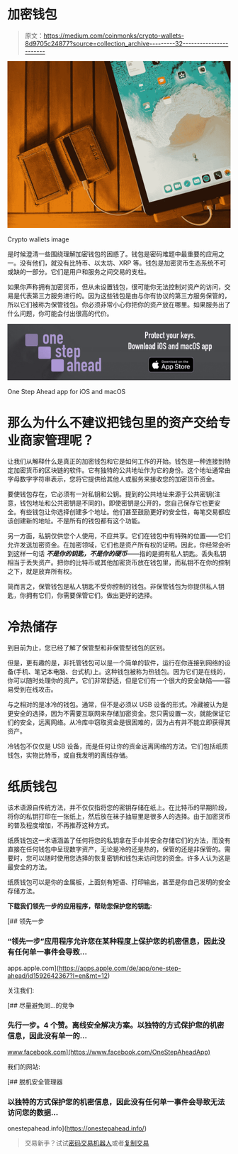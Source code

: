 # 加密钱包

> 原文：<https://medium.com/coinmonks/crypto-wallets-8d9705c24877?source=collection_archive---------32----------------------->

![](img/01eae044c14869010aa01f2301152ab0.png)

Crypto wallets image

是时候澄清一些围绕理解加密钱包的困惑了。钱包是密码难题中最重要的应用之一。没有他们，就没有比特币、以太坊、XRP 等。钱包是加密货币生态系统不可或缺的一部分。它们是用户和服务之间交易的支柱。

如果你声称拥有加密货币，但从未设置钱包，很可能你无法控制对资产的访问，交易是代表第三方服务进行的。因为这些钱包是由与你有协议的第三方服务保管的，所以它们被称为保管钱包。你必须非常小心你把你的资产放在哪里。如果服务出了什么问题，你可能会付出很高的代价。

[![](img/ad461562a645cf16bd10ee7397629be1.png)](https://apps.apple.com/de/app/one-step-ahead/id1592642367?l=en)

One Step Ahead app for iOS and macOS

# 那么为什么不建议把钱包里的资产交给专业商家管理呢？

让我们从解释什么是真正的加密钱包和它是如何工作的开始。钱包是一种连接到特定加密货币的区块链的软件。它有独特的公共地址作为它的身份。这个地址通常由字母数字字符串表示，您将它提供给其他人或服务来接收您的加密货币资金。

要使钱包存在，它必须有一对私钥和公钥。提到的公共地址来源于公共密钥(注意，钱包地址和公共密钥是不同的)。即使密钥是公开的，您自己保存它也更安全。有些钱包让你选择创建多个地址。他们甚至鼓励更好的安全性，每笔交易都应该创建新的地址。不是所有的钱包都有这个功能。

另一方面，私钥仅供您个人使用，不应共享。它们在钱包中有特殊的位置——它们允许发送加密资金。在加密领域，它们也是资产所有权的证明。因此，你经常会听到这样一句话 ***不是你的钥匙，不是你的硬币***——指的是拥有私人钥匙。丢失私钥相当于丢失资产。把你的比特币或其他加密货币放在钱包里，而私钥不在你的控制之下，就是放弃所有权。

简而言之，保管钱包是私人钥匙不受你控制的钱包。非保管钱包为你提供私人钥匙，你拥有它们，你需要保管它们。做出更好的选择。

# 冷热储存

到目前为止，您已经了解了保管型和非保管型钱包的区别。

但是，更有趣的是，非托管钱包可以是一个简单的软件，运行在你连接到网络的设备(手机、笔记本电脑、台式机)上。这种钱包被称为热钱包。因为它们是在线的，你可以随时处理你的资产。它们非常舒适，但是它们有一个很大的安全缺陷——容易受到在线攻击。

与之相对的是冰冷的钱包。通常，但不是必须以 USB 设备的形式。冷藏被认为是更安全的选择，因为不需要互联网来存储加密资金。您只需设置一次，就能保证它们的安全，远离网络。从冷库中窃取资金是很困难的，因为占有并不能立即获得其资产。

冷钱包不仅仅是 USB 设备，而是任何让你的资金远离网络的方法。它们包括纸质钱包，实物比特币，或自我发明的离线存储。

# 纸质钱包

该术语源自传统方法，并不仅仅指将您的密钥存储在纸上。在比特币的早期阶段，将你的私钥打印在一张纸上，然后放在袜子抽屉里是很多人的选择。由于加密货币的普及程度增加，不再推荐这种方式。

纸质钱包这一术语涵盖了任何将您的私钥拿在手中并安全存储它们的方法，而没有直接在任何钱包中呈现数字资产，无论是冷的还是热的，保管的还是非保管的。需要时，您可以随时使用您选择的恢复密钥和钱包来访问您的资金。许多人认为这是最安全的方法。

纸质钱包可以是你的金属板，上面刻有短语、打印输出，甚至是你自己发明的安全存储方法。

**下载我们领先一步的应用程序，帮助您保护您的钥匙:**

[](https://apps.apple.com/de/app/one-step-ahead/id1592642367?l=en&mt=12) [## 领先一步

### “领先一步”应用程序允许您在某种程度上保护您的机密信息，因此没有任何单一事件会导致…

apps.apple.com](https://apps.apple.com/de/app/one-step-ahead/id1592642367?l=en&mt=12) 

关注我们:

[](https://www.facebook.com/OneStepAheadApp) [## 尽量避免同…的竞争

### 先行一步。4 个赞。离线安全解决方案。以独特的方式保护您的机密信息，因此没有单一的…

www.facebook.com](https://www.facebook.com/OneStepAheadApp) 

我们的网站:

[](https://onestepahead.info/) [## 脱机安全管理器

### 以独特的方式保护您的机密信息，因此没有任何单一事件会导致无法访问您的数据…

onestepahead.info](https://onestepahead.info/) 

> 交易新手？试试[密码交易机器人](/coinmonks/crypto-trading-bot-c2ffce8acb2a)或者[复制交易](/coinmonks/top-10-crypto-copy-trading-platforms-for-beginners-d0c37c7d698c)